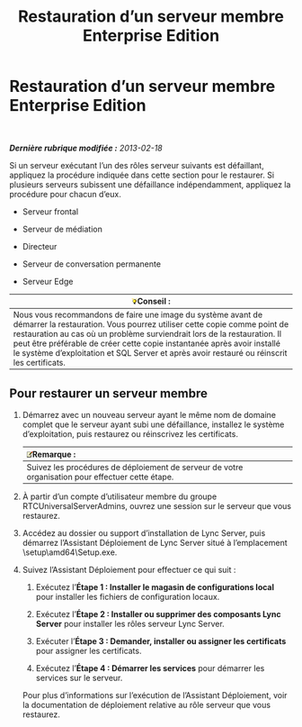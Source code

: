﻿---
title: Restauration d’un serveur membre Enterprise Edition
TOCTitle: Restauration d’un serveur membre Enterprise Edition
ms:assetid: d960b19c-2104-4719-b736-0d940f254d42
ms:mtpsurl: https://technet.microsoft.com/fr-fr/library/Hh202191(v=OCS.15)
ms:contentKeyID: 53095542
ms.date: 05/20/2016
mtps_version: v=OCS.15
ms.translationtype: HT
---

# Restauration d’un serveur membre Enterprise Edition

 

_**Dernière rubrique modifiée :** 2013-02-18_

Si un serveur exécutant l’un des rôles serveur suivants est défaillant, appliquez la procédure indiquée dans cette section pour le restaurer. Si plusieurs serveurs subissent une défaillance indépendamment, appliquez la procédure pour chacun d’eux.

  - Serveur frontal

  - Serveur de médiation

  - Directeur

  - Serveur de conversation permanente

  - Serveur Edge

<table>
<thead>
<tr class="header">
<th><img src="images/JJ205025.tip(OCS.15).gif" title="tip" alt="tip" />Conseil :</th>
</tr>
</thead>
<tbody>
<tr class="odd">
<td>Nous vous recommandons de faire une image du système avant de démarrer la restauration. Vous pourrez utiliser cette copie comme point de restauration au cas où un problème surviendrait lors de la restauration. Il peut être préférable de créer cette copie instantanée après avoir installé le système d’exploitation et SQL Server et après avoir restauré ou réinscrit les certificats.</td>
</tr>
</tbody>
</table>


## Pour restaurer un serveur membre

1.  Démarrez avec un nouveau serveur ayant le même nom de domaine complet que le serveur ayant subi une défaillance, installez le système d’exploitation, puis restaurez ou réinscrivez les certificats.
    
    <table>
    <thead>
    <tr class="header">
    <th><img src="images/Gg398920.note(OCS.15).gif" title="note" alt="note" />Remarque :</th>
    </tr>
    </thead>
    <tbody>
    <tr class="odd">
    <td>Suivez les procédures de déploiement de serveur de votre organisation pour effectuer cette étape.</td>
    </tr>
    </tbody>
    </table>


2.  À partir d’un compte d’utilisateur membre du groupe RTCUniversalServerAdmins, ouvrez une session sur le serveur que vous restaurez.

3.  Accédez au dossier ou support d’installation de Lync Server, puis démarrez l’Assistant Déploiement de Lync Server situé à l’emplacement \\setup\\amd64\\Setup.exe.

4.  Suivez l’Assistant Déploiement pour effectuer ce qui suit :
    
    1.  Exécutez l’**Étape 1 : Installer le magasin de configurations local** pour installer les fichiers de configuration locaux.
    
    2.  Exécutez l’**Étape 2 : Installer ou supprimer des composants Lync Server** pour installer les rôles serveur Lync Server.
    
    3.  Exécuter l’**Étape 3 : Demander, installer ou assigner les certificats** pour assigner les certificats.
    
    4.  Exécutez l’**Étape 4 : Démarrer les services** pour démarrer les services sur le serveur.
    
    Pour plus d’informations sur l’exécution de l’Assistant Déploiement, voir la documentation de déploiement relative au rôle serveur que vous restaurez.

